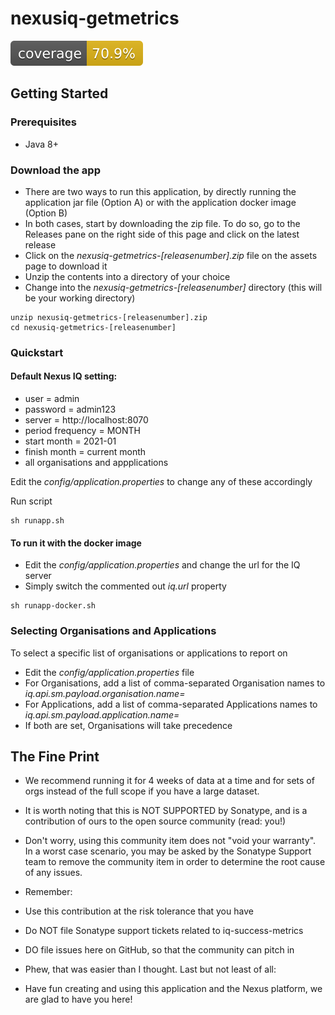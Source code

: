 # nexusiq-getmetrics
![Coverage](.github/badges/jacoco.svg)

## Getting Started

### Prerequisites
  * Java 8+

### Download the app 
  * There are two ways to run this application, by directly running the application jar file (Option A) or with the application docker image (Option B)
  * In both cases, start by downloading the zip file. To do so, go to the Releases pane on the right side of this page and click on the latest release
  * Click on the *nexusiq-getmetrics-[releasenumber].zip* file on the assets page to download it
  * Unzip the contents into a directory of your choice
  * Change into the *nexusiq-getmetrics-[releasenumber]* directory (this will be your working directory)

```
unzip nexusiq-getmetrics-[releasenumber].zip
cd nexusiq-getmetrics-[releasenumber]
```

### Quickstart

#### Default Nexus IQ setting:

* user = admin
* password = admin123
* server = http://localhost:8070
* period frequency = MONTH
* start month = 2021-01
* finish month = current month
* all organisations and appplications

Edit the *config/application.properties* to change any of these accordingly

Run script
```
sh runapp.sh
```

#### To run it with the docker image
* Edit the *config/application.properties* and change the url for the IQ server
* Simply switch the commented out *iq.url* property
```
sh runapp-docker.sh
```

### Selecting Organisations and Applications
To select a specific list of organisations or applications to report on
* Edit the *config/application.properties* file
* For Organisations, add a list of comma-separated Organisation names to *iq.api.sm.payload.organisation.name=* 
* For Applications, add a list of comma-separated Applications names to *iq.api.sm.payload.application.name=* 
* If both are set, Organisations will take precedence


## The Fine Print
* We recommend running it for 4 weeks of data at a time and for sets of orgs instead of the full scope if you have a large dataset.
* It is worth noting that this is NOT SUPPORTED by Sonatype, and is a contribution of ours to the open source community (read: you!)

* Don't worry, using this community item does not "void your warranty". In a worst case scenario, you may be asked by the Sonatype Support team to remove the community item in order to determine the root cause of any issues.

* Remember:

* Use this contribution at the risk tolerance that you have
* Do NOT file Sonatype support tickets related to iq-success-metrics
* DO file issues here on GitHub, so that the community can pitch in
* Phew, that was easier than I thought. Last but not least of all:

* Have fun creating and using this application and the Nexus platform, we are glad to have you here!


